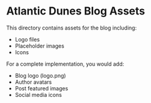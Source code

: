 # Atlantic Dunes Blog Assets

This directory contains assets for the blog including:
- Logo files
- Placeholder images
- Icons

For a complete implementation, you would add:
- Blog logo (logo.png)
- Author avatars
- Post featured images
- Social media icons
